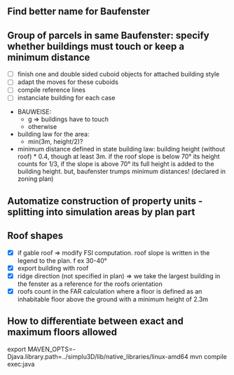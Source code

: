 ## Find better name for Baufenster 

## Group of parcels in same Baufenster: specify whether buildings must touch or keep a minimum distance
- [ ] finish one and double sided cuboid objects for attached building style
- [ ] adapt the moves for these cuboids
- [ ] compile reference lines
- [ ] instanciate building for each case
- BAUWEISE: 
    - g => buildings have to touch
    - otherwise
- building law for the area:
    - min(3m, height/2)? 
- minimum distance defined in state building law: building height (without roof) * 0.4, though at least 3m. if the roof slope is below 70° its height counts for 1/3, if the slope is above 70° its full height is added to the building height. but, baufenster trumps minimum distances! (declared in zoning plan)

## Automatize construction of property units - splitting into simulation areas by plan part 

## Roof shapes

- [x] if gable roof => modify FSI computation. roof slope is written in the legend to the plan. f ex 30-40°
- [x] export building with roof
- [x] ridge direction (not specified in plan) => we take the largest building in the fenster as a reference for the roofs orientation
- [x] roofs count in the FAR calculation where a floor is defined as an inhabitable floor above the ground with a minimum height of 2.3m

## How to differentiate between exact and maximum floors allowed

export MAVEN_OPTS=-Djava.library.path=../simplu3D/lib/native_libraries/linux-amd64
mvn compile exec:java
